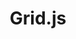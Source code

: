 ---
codehost: https://github.com/grid-js/gridjs
logohandle: gridjsio
sort: gridjs
title: Grid.js
twitter: https://x.com/grid_js
website: https://gridjs.io/
---